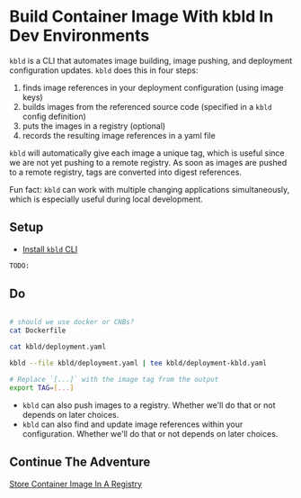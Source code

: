 # Build Container Image With kbld In Dev Environments

`kbld` is a CLI that automates image building, image pushing, and deployment configuration updates. `kbld` does this in four steps:

1. finds image references in your deployment configuration (using image keys)
2. builds images from the referenced source code (specified in a `kbld` config definition)
3. puts the images in a registry (optional)
4. records the resulting image references in a yaml file

`kbld` will automatically give each image a unique tag, which is useful since we are not yet pushing to a remote registry. As soon as images are pushed to a remote registry, tags are converted into digest references. 

Fun fact: `kbld` can work with multiple changing applications simultaneously, which is especially useful during local development.

## Setup

* [Install `kbld` CLI](https://carvel.dev/kbld/docs/v0.36.0/install)

```bash
TODO:
```

## Do

```bash

# should we use docker or CNBs?
cat Dockerfile

cat kbld/deployment.yaml

kbld --file kbld/deployment.yaml | tee kbld/deployment-kbld.yaml

# Replace `[...]` with the image tag from the output
export TAG=[...]
```

* `kbld` can also push images to a registry. Whether we'll do that or not depends on later choices.
* `kbld` can also find and update image references within your configuration. Whether we'll do that or not depends on later choices.

## Continue The Adventure

[Store Container Image In A Registry](../registry/story.md)
